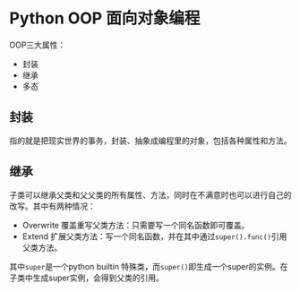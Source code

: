 # Python OOP 面向对象编程
OOP三大属性：
- 封装
- 继承
- 多态


## 封装
指的就是把现实世界的事务，封装、抽象成编程里的对象，包括各种属性和方法。

## 继承
子类可以继承父类和父父类的所有属性、方法，同时在不满意时也可以进行自己的改写。其中有两种情况：
- Overwrite 覆盖重写父类方法：只需要写一个同名函数即可覆盖。
- Extend 扩展父类方法：写一个同名函数，并在其中通过`super().func()`引用父类方法。

 其中`super`是一个python builtin 特殊类，而`super()`即生成一个super的实例。在子类中生成super实例，会得到父类的引用。